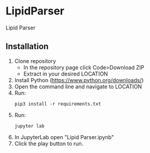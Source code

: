 # LipidParser
 Lipid Parser
## Installation
1. Clone repository
   * In the repository page click Code>Download ZIP
   * Extract in your desired LOCATION
3. Install Python (https://www.python.org/downloads/)
4. Open the command line and navigate to LOCATION
5. Run:
   ```
   pip3 install -r requirements.txt
   ```
7. Run:
   ```
   jupyter lab
   ```
9. In JupyterLab open "Lipid Parser.ipynb"
10. Click the play button to run.

